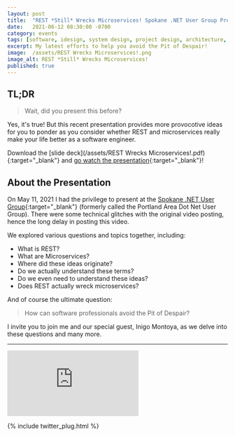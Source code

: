 ```yaml
---
layout: post
title:  "REST *Still* Wrecks Microservices! Spokane .NET User Group Presentation"
date:   2021-06-12 08:30:00 -0700
category: events
tags: [software, idesign, system design, project design, architecture, se radio, software engineering radio]
excerpt: My latest efforts to help you avoid the Pit of Despair!
image:  /assets/REST Wrecks Microservices!.png
image_alt: REST *Still* Wrecks Microservices!
published: true
---
```


## TL;DR

> Wait, did you present this before?

Yes, it's true! But this recent presentation provides more provocotive ideas for you to ponder as you consider whether REST and microservices really make your life better as a software engineer.

Download the [slide deck](/assets/REST Wrecks Microservices!.pdf){:target="_blank"} and [go watch the presentation](https://www.youtube.com/watch?v=XTUIj-YqVzs){:target="_blank"}!

## About the Presentation

On May 11, 2021 I had the privilege to present at the [Spokane .NET User Group](https://www.meetup.com/Spokane-NET-User-Group/){:target="_blank"} (formerly called the Portland Area Dot Net User Group). There were some technical glitches with the original video posting, hence the long delay in posting this video.

We explored various questions and topics together, including:

* What is REST?
* What are Microservices?
* Where did these ideas originate?
* Do we actually understand these terms?
* Do we even need to understand these ideas?
* Does REST actually wreck microservices?

And of course the ultimate question:

> How can software professionals avoid the Pit of Despair?

I invite you to join me and our special guest, Inigo Montoya, as we delve into these questions and many more.

<hr />

<div class="framer">
  <iframe src="https://www.youtube-nocookie.com/embed/XTUIj-YqVzs" frameborder="0" allow="accelerometer; encrypted-media; gyroscope; picture-in-picture" allowfullscreen></iframe>
</div>

{% include twitter_plug.html %}
